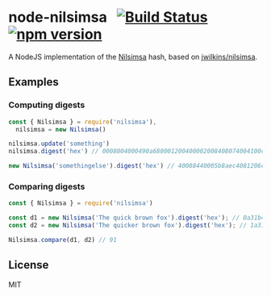 # node-nilsimsa &nbsp; [![Build Status](https://travis-ci.org/dsablic/node-nilsimsa.svg?branch=master)](https://travis-ci.org/dsablic/node-nilsimsa) [![npm version](https://badge.fury.io/js/nilsimsa.svg)](https://badge.fury.io/js/nilsimsa)
A NodeJS implementation of the [Nilsimsa](https://en.wikipedia.org/wiki/Nilsimsa_Hash) hash,
based on [jwilkins/nilsimsa](https://github.com/jwilkins/nilsimsa).

## Examples

### Computing digests
```js
const { Nilsimsa } = require('nilsimsa'),
  nilsimsa = new Nilsimsa()

nilsimsa.update('something')
nilsimsa.digest('hex') // 0008004000490a680001200400002008408074004100c00e02180a0810a44210

new Nilsimsa('somethingelse').digest('hex') // 40088440005b8aec4081206c8a002808c8807401c188e20e02180a0814a44250
```

### Comparing digests
```js
const { Nilsimsa } = require('nilsimsa')

const d1 = new Nilsimsa('The quick brown fox').digest('hex'); // 0a31b4be01a0808a29e0ec60e9a258545dc0526770022348380a2128708f2fdb
const d2 = new Nilsimsa('The quicker brown fox').digest('hex'); // 1a31bc3e02a080a28b642864ea224857ddd0526f78022b48380e2269329d3fdb

Nilsimsa.compare(d1, d2) // 91
````

## License
MIT
